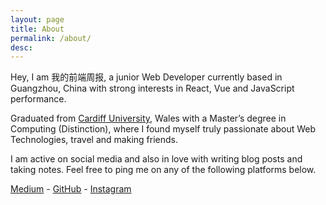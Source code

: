 ```yaml
---
layout: page
title: About
permalink: /about/
desc: 
---
```


Hey, I am 我的前端周报, a junior Web Developer currently based in Guangzhou, China with strong interests in React, Vue and JavaScript performance.

Graduated from [Cardiff University](https://en.wikipedia.org/wiki/Cardiff_University), Wales with a Master’s degree in Computing (Distinction), where I found myself truly passionate about Web Technologies, travel and making friends.

I am active on social media and also in love with writing blog posts and taking notes. Feel free to ping me on any of the following platforms below.

[Medium](https://medium.com/@realfrancisyan) -
[GitHub](https://github.com/realfrancisyan) -
[Instagram](https://www.instagram.com/jiajun.yan.travel)
